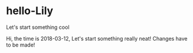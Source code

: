 # hello-Lily
Let's start something cool

Hi, the time is 2018-03-12, Let's start something really neat!
Changes have to be made! 
